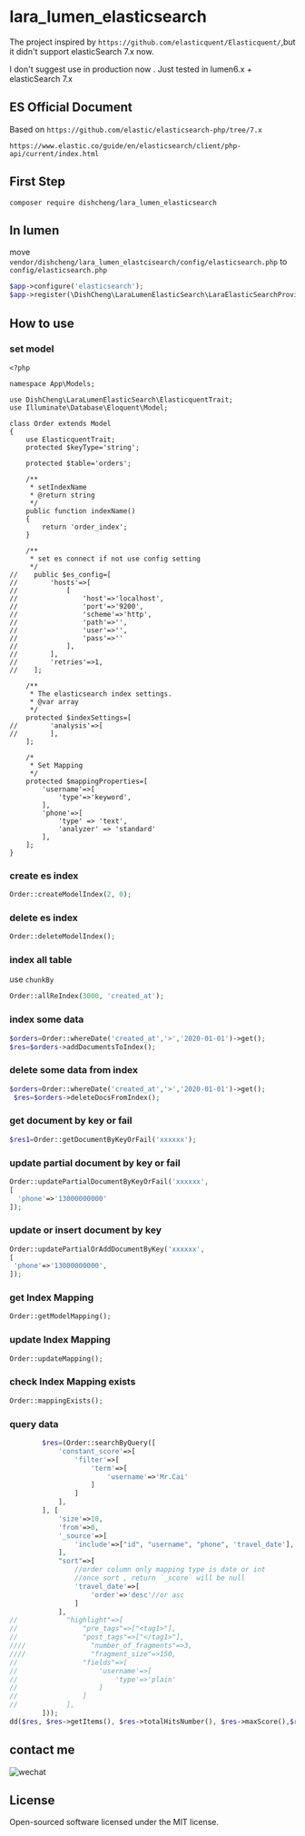 lara_lumen_elasticsearch
=====
The project inspired by `https://github.com/elasticquent/Elasticquent/`,but it didn't support elasticSearch 7.x now.

I don't suggest use in production now . Just tested in lumen6.x + elasticSearch 7.x

## ES Official Document
Based on `https://github.com/elastic/elasticsearch-php/tree/7.x`

`https://www.elastic.co/guide/en/elasticsearch/client/php-api/current/index.html`

## First Step
```
composer require dishcheng/lara_lumen_elasticsearch
```

## In lumen
move `vendor/dishcheng/lara_lumen_elastcisearch/config/elasticsearch.php` to `config/elasticsearch.php`


```php
$app->configure('elasticsearch');
$app->register(\DishCheng\LaraLumenElasticSearch\LaraElasticSearchProvider::class);
```

## How to use
### set model
```
<?php

namespace App\Models;

use DishCheng\LaraLumenElasticSearch\ElasticquentTrait;
use Illuminate\Database\Eloquent\Model;

class Order extends Model
{
    use ElasticquentTrait;
    protected $keyType='string';

    protected $table='orders';
    
    /**
     * setIndexName
     * @return string
     */
    public function indexName()
    {
        return 'order_index';
    }

    /**
     * set es connect if not use config setting
     */
//    public $es_config=[
//        'hosts'=>[
//            [
//                'host'=>'localhost',
//                'port'=>'9200',
//                'scheme'=>'http',
//                'path'=>'',
//                'user'=>'',
//                'pass'=>''
//            ],
//        ],
//        'retries'=>1,
//    ];

    /**
     * The elasticsearch index settings.
     * @var array
     */
    protected $indexSettings=[
//        'analysis'=>[
//        ],
    ];

    /*
     * Set Mapping
     */
    protected $mappingProperties=[
        'username'=>[
            'type'=>'keyword',
        ],
        'phone'=>[
            'type' => 'text',
            'analyzer' => 'standard'
        ],
    ];
}

```

### create es index
```php
Order::createModelIndex(2, 0);
```

### delete es index
```php
Order::deleteModelIndex();
```

### index all  table
use `chunkBy`
```php
Order::allReIndex(3000, 'created_at');
```

### index some data
```php
$orders=Order::whereDate('created_at','>','2020-01-01')->get();
$res=$orders->addDocumentsToIndex();
```

### delete some data from index
```php
$orders=Order::whereDate('created_at','>','2020-01-01')->get();
 $res=$orders->deleteDocsFromIndex();
```

### get document by key or fail
```php
$res1=Order::getDocumentByKeyOrFail('xxxxxx');
```

### update partial document by key or fail
```php
Order::updatePartialDocumentByKeyOrFail('xxxxxx',
[
  'phone'=>'13000000000'
]);
```

### update or insert document by key
```php
Order::updatePartialOrAddDocumentByKey('xxxxxx',
[
 'phone'=>'13000000000',
]);
```

### get Index Mapping
```php
Order::getModelMapping();
```

### update Index Mapping
```php
Order::updateMapping();
```

### check Index Mapping exists
```php
Order::mappingExists();
```

### query data
```php
        $res=(Order::searchByQuery([
            'constant_score'=>[
                'filter'=>[
                    'term'=>[
                        'username'=>'Mr.Cai'
                    ]
                ]
            ],
        ], [
            'size'=>10,
            'from'=>0,
            '_source'=>[
                'include'=>["id", "username", "phone", 'travel_date'],
            ],
            "sort"=>[
                //order column only mapping type is date or int
                //once sort , return `_score` will be null
                'travel_date'=>[
                    'order'=>'desc'//or asc
                ]
            ],
//            "highlight"=>[
//                "pre_tags"=>["<tag1>"],
//                "post_tags"=>["</tag1>"],
////                "number_of_fragments"=>3,
////                "fragment_size"=>150,
//                "fields"=>[
//                    'username'=>[
//                        'type'=>'plain'
//                    ]
//                ]
//            ],
        ]));
dd($res, $res->getItems(), $res->totalHitsNumber(), $res->maxScore(),$res->getAggregations(),$res->getHits());
```


## contact me
![wechat](https://user-images.githubusercontent.com/26062252/88262888-a24c7a00-ccfb-11ea-849b-0d2852c73a78.jpeg)

## License
Open-sourced software licensed under the MIT license.